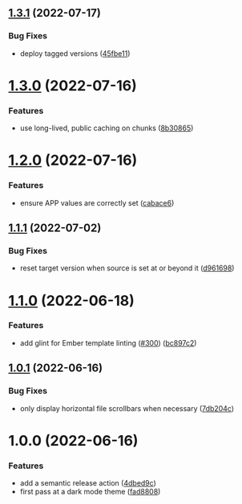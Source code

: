 ## [1.3.1](https://github.com/railsdiff/railsdiff/compare/v1.3.0...v1.3.1) (2022-07-17)


### Bug Fixes

* deploy tagged versions ([45fbe11](https://github.com/railsdiff/railsdiff/commit/45fbe1132b474b7f14637f28a7e3d3823394a7a4))

# [1.3.0](https://github.com/railsdiff/railsdiff/compare/v1.2.0...v1.3.0) (2022-07-16)


### Features

* use long-lived, public caching on chunks ([8b30865](https://github.com/railsdiff/railsdiff/commit/8b30865481ced5ae044ddc7767748adf45fe790b))

# [1.2.0](https://github.com/railsdiff/railsdiff/compare/v1.1.1...v1.2.0) (2022-07-16)


### Features

* ensure APP values are correctly set ([cabace6](https://github.com/railsdiff/railsdiff/commit/cabace60e2232c4e08f34349f6b59676912c26ec))

## [1.1.1](https://github.com/railsdiff/railsdiff/compare/v1.1.0...v1.1.1) (2022-07-02)


### Bug Fixes

* reset target version when source is set at or beyond it ([d961698](https://github.com/railsdiff/railsdiff/commit/d9616982be7e99ae70e7baf3664a4d5646d7f9fe))

# [1.1.0](https://github.com/railsdiff/railsdiff/compare/v1.0.1...v1.1.0) (2022-06-18)


### Features

* add glint for Ember template linting ([#300](https://github.com/railsdiff/railsdiff/issues/300)) ([bc897c2](https://github.com/railsdiff/railsdiff/commit/bc897c2b64791812f766cc1b721260633568b388))

## [1.0.1](https://github.com/railsdiff/railsdiff/compare/v1.0.0...v1.0.1) (2022-06-16)


### Bug Fixes

* only display horizontal file scrollbars when necessary ([7db204c](https://github.com/railsdiff/railsdiff/commit/7db204c3635697e1f48a53c83e74ad52123f2be8))

# 1.0.0 (2022-06-16)


### Features

* add a semantic release action ([4dbed9c](https://github.com/railsdiff/railsdiff/commit/4dbed9cbdf1a9cd2f6a910bbf0c6b7b685338f4d))
* first pass at a dark mode theme ([fad8808](https://github.com/railsdiff/railsdiff/commit/fad8808c2f7f7111e4ea06654757af102bcf882b))
